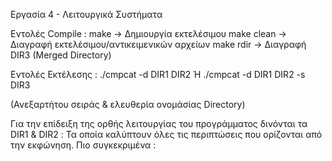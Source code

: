 Εργασία 4 - Λειτουργικά Συστήματα

Εντολές Compile :
make        -> Δημιουργία εκτελέσιμου
make clean  -> Διαγραφή εκτελέσιμου/αντικειμενικών αρχείων
make rdir   -> Διαγραφή DIR3 (Merged Directory)

Εντολές Εκτέλεσης :
./cmpcat -d DIR1 DIR2 
Ή 
./cmpcat -d DIR1 DIR2 -s DIR3

(Ανεξαρτήτου σειράς & ελευθερία ονομάσίας Directory)

Για την επίδειξη της ορθής λειτουργίας του προγράμματος δινόνται τα DIR1 & DIR2 :
Τα οποία καλύπτουν όλες τις περιπτώσεις που ορίζονται από την εκφώνηση.
Πιο συγκεκριμένα : 
